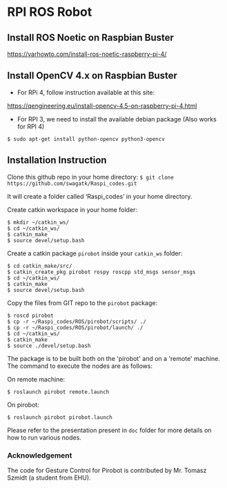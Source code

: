 # RPI ROS Robot

## Install ROS Noetic on Raspbian Buster 
https://varhowto.com/install-ros-noetic-raspberry-pi-4/
## Install OpenCV 4.x on Raspbian Buster
* For RPi 4, follow instruction available at this site:

https://qengineering.eu/install-opencv-4.5-on-raspberry-pi-4.html


* For RPI 3, we need to install the available debian package (Also
    works for RPI 4)

`$ sudo apt-get install python-opencv python3-opencv`


## Installation Instruction
Clone this github repo in your home directory: 
`$ git clone https://github.com/swagatk/Raspi_codes.git`

It will create a folder called ‘Raspi_codes’ in your home directory.


Create catkin workspace in your home folder:
```
$ mkdir ~/catkin_ws/
$ cd ~/catkin_ws/
$ catkin_make
$ source devel/setup.bash
```

Create a catkin package `pirobot` inside your `catkin_ws` folder:
```
$ cd catkin_make/src/
$ catkin_create_pkg pirobot rospy roscpp std_msgs sensor_msgs
$ cd ~/catkin_ws/
$ catkin_make
$ source devel/setup.bash
```

Copy the files from GIT repo to the `pirobot` package:
```
$ roscd pirobot
$ cp -r ~/Raspi_codes/ROS/pirobot/scripts/ ./
$ cp -r ~/Raspi_codes/ROS/pirobot/launch/ ./ 
$ cd ~/catkin_ws/
$ catkin_make
$ source ./devel/setup.bash
```

The package is to be built both on the 'pirobot' and on a 'remote'
machine.  The command to execute the nodes are as follows:

On remote machine:
```
$ roslaunch pirobot remote.launch

```
On pirobot:

```
$ roslaunch pirobot pirobot.launch

```

Please refer to the presentation present in `doc` folder for more details on how to run various nodes. 

### Acknowledgement
The code for Gesture Control for Pirobot is contributed by Mr. Tomasz Szmidt (a student from EHU). 
